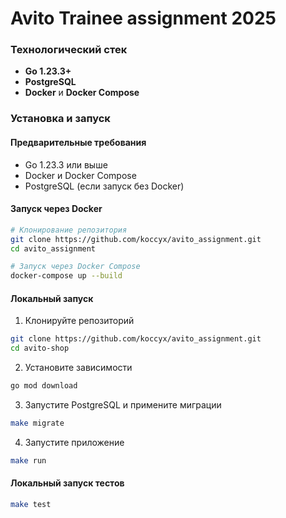 # Avito Trainee assignment 2025

### Технологический стек

- **Go 1.23.3+**
- **PostgreSQL**
- **Docker** и **Docker Compose**

### Установка и запуск

#### Предварительные требования

- Go 1.23.3 или выше
- Docker и Docker Compose
- PostgreSQL (если запуск без Docker)

#### Запуск через Docker

```bash
# Клонирование репозитория
git clone https://github.com/koccyx/avito_assignment.git
cd avito_assignment

# Запуск через Docker Compose
docker-compose up --build    
```

#### Локальный запуск

1. Клонируйте репозиторий
```bash
git clone https://github.com/koccyx/avito_assignment.git
cd avito-shop
```

2. Установите зависимости
```bash
go mod download
```

3. Запустите PostgreSQL и примените миграции
```bash
make migrate
```

4. Запустите приложение
```bash
make run
```

#### Локальный запуск тестов

```bash
make test
```
